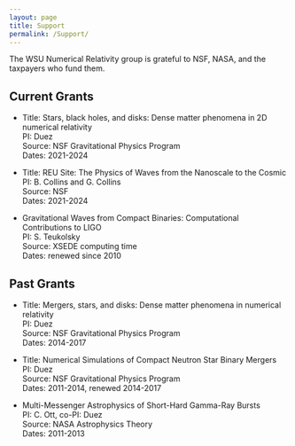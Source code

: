 ```yaml
---
layout: page
title: Support
permalink: /Support/
---
```

The WSU Numerical Relativity group is grateful to NSF, NASA, and the taxpayers who fund them.

## Current Grants

* Title:  Stars, black holes, and disks: Dense matter phenomena in 2D numerical relativity  
  PI:  Duez  
  Source:  NSF Gravitational Physics Program  
  Dates:  2021-2024  

* Title:  REU Site: The Physics of Waves from the Nanoscale to the Cosmic  
  PI:  B. Collins and G. Collins  
  Source:  NSF  
  Dates:  2021-2024

* Gravitational Waves from Compact Binaries:  Computational Contributions to LIGO  
  PI:  S. Teukolsky  
  Source:  XSEDE computing time  
  Dates:  renewed since 2010  

## Past Grants

* Title:  Mergers, stars, and disks: Dense matter phenomena in numerical relativity  
  PI:  Duez  
  Source:  NSF Gravitational Physics Program  
  Dates:  2014-2017  

* Title:  Numerical Simulations of Compact Neutron Star Binary Mergers  
  PI:  Duez  
  Source:  NSF Gravitational Physics Program  
  Dates:  2011-2014, renewed 2014-2017  

* Multi-Messenger Astrophysics of Short-Hard Gamma-Ray Bursts  
  PI:  C. Ott, co-PI:  Duez  
  Source:  NASA Astrophysics Theory  
  Dates:  2011-2013  
